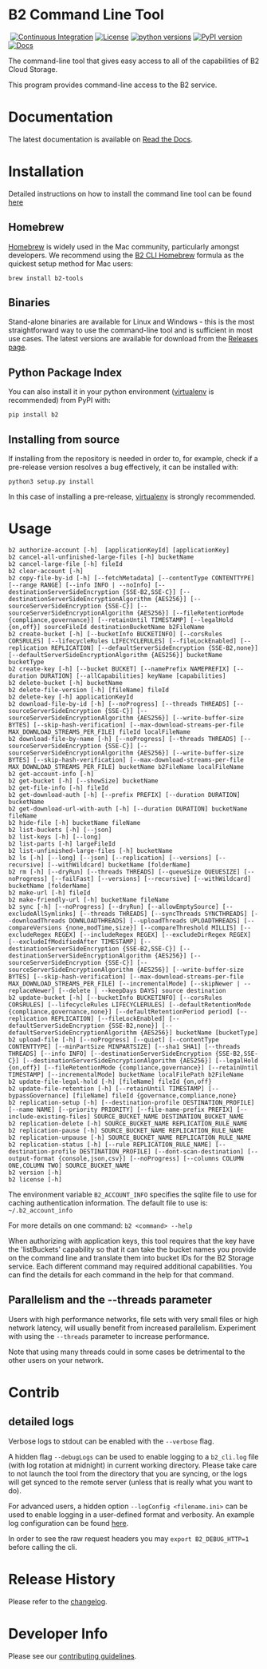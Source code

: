 # B2 Command Line Tool
&nbsp;[![Continuous Integration](https://github.com/Backblaze/B2_Command_Line_Tool/workflows/Continuous%20Integration/badge.svg)](https://github.com/Backblaze/B2_Command_Line_Tool/actions?query=workflow%3A%22Continuous+Integration%22)&nbsp;[![License](https://img.shields.io/pypi/l/b2.svg?label=License)](https://pypi.python.org/pypi/b2)&nbsp;[![python versions](https://img.shields.io/pypi/pyversions/b2.svg?label=python%20versions)](https://pypi.python.org/pypi/b2)&nbsp;[![PyPI version](https://img.shields.io/pypi/v/b2.svg?label=PyPI%20version)](https://pypi.python.org/pypi/b2)&nbsp;[![Docs](https://readthedocs.org/projects/b2-command-line-tool/badge/?version=master)](https://b2-command-line-tool.readthedocs.io/en/master/?badge=master)




The command-line tool that gives easy access to all of the capabilities of B2 Cloud Storage.

This program provides command-line access to the B2 service.

# Documentation

The latest documentation is available on [Read the Docs](https://b2-command-line-tool.readthedocs.io/).

# Installation

Detailed instructions on how to install the command line tool can be found [here](https://www.backblaze.com/b2/docs/quick_command_line.html)

## Homebrew

[Homebrew](https://brew.sh/) is widely used in the Mac community, particularly amongst developers. We recommend using the [B2 CLI Homebrew](https://formulae.brew.sh/formula/b2-tools) formula as the quickest setup method for Mac users:
```
brew install b2-tools
```

## Binaries

Stand-alone binaries are available for Linux and Windows - this is the most straightforward way to use the command-line tool and is sufficient in most use cases. The latest versions are available for download from the [Releases page](https://github.com/Backblaze/B2_Command_Line_Tool/releases).

## Python Package Index

You can also install it in your python environment ([virtualenv](https://pypi.org/project/virtualenv/) is recommended) from PyPI with:

    pip install b2

## Installing from source

If installing from the repository is needed in order to, for example, check if a pre-release version resolves a bug effectively, it can be installed with:

    python3 setup.py install

In this case of installing a pre-release, [virtualenv](https://pypi.org/project/virtualenv/) is strongly recommended.

# Usage

    b2 authorize-account [-h]  [applicationKeyId] [applicationKey]
    b2 cancel-all-unfinished-large-files [-h] bucketName
    b2 cancel-large-file [-h] fileId
    b2 clear-account [-h]
    b2 copy-file-by-id [-h] [--fetchMetadata] [--contentType CONTENTTYPE] [--range RANGE] [--info INFO | --noInfo] [--destinationServerSideEncryption {SSE-B2,SSE-C}] [--destinationServerSideEncryptionAlgorithm {AES256}] [--sourceServerSideEncryption {SSE-C}] [--sourceServerSideEncryptionAlgorithm {AES256}] [--fileRetentionMode {compliance,governance}] [--retainUntil TIMESTAMP] [--legalHold {on,off}] sourceFileId destinationBucketName b2FileName
    b2 create-bucket [-h] [--bucketInfo BUCKETINFO] [--corsRules CORSRULES] [--lifecycleRules LIFECYCLERULES] [--fileLockEnabled] [--replication REPLICATION] [--defaultServerSideEncryption {SSE-B2,none}] [--defaultServerSideEncryptionAlgorithm {AES256}] bucketName bucketType
    b2 create-key [-h] [--bucket BUCKET] [--namePrefix NAMEPREFIX] [--duration DURATION] [--allCapabilities] keyName [capabilities]
    b2 delete-bucket [-h] bucketName
    b2 delete-file-version [-h] [fileName] fileId
    b2 delete-key [-h] applicationKeyId
    b2 download-file-by-id [-h] [--noProgress] [--threads THREADS] [--sourceServerSideEncryption {SSE-C}] [--sourceServerSideEncryptionAlgorithm {AES256}] [--write-buffer-size BYTES] [--skip-hash-verification] [--max-download-streams-per-file MAX_DOWNLOAD_STREAMS_PER_FILE] fileId localFileName
    b2 download-file-by-name [-h] [--noProgress] [--threads THREADS] [--sourceServerSideEncryption {SSE-C}] [--sourceServerSideEncryptionAlgorithm {AES256}] [--write-buffer-size BYTES] [--skip-hash-verification] [--max-download-streams-per-file MAX_DOWNLOAD_STREAMS_PER_FILE] bucketName b2FileName localFileName
    b2 get-account-info [-h]
    b2 get-bucket [-h] [--showSize] bucketName
    b2 get-file-info [-h] fileId
    b2 get-download-auth [-h] [--prefix PREFIX] [--duration DURATION] bucketName
    b2 get-download-url-with-auth [-h] [--duration DURATION] bucketName fileName
    b2 hide-file [-h] bucketName fileName
    b2 list-buckets [-h] [--json]
    b2 list-keys [-h] [--long]
    b2 list-parts [-h] largeFileId
    b2 list-unfinished-large-files [-h] bucketName
    b2 ls [-h] [--long] [--json] [--replication] [--versions] [--recursive] [--withWildcard] bucketName [folderName]
    b2 rm [-h] [--dryRun] [--threads THREADS] [--queueSize QUEUESIZE] [--noProgress] [--failFast] [--versions] [--recursive] [--withWildcard] bucketName [folderName]
    b2 make-url [-h] fileId
    b2 make-friendly-url [-h] bucketName fileName
    b2 sync [-h] [--noProgress] [--dryRun] [--allowEmptySource] [--excludeAllSymlinks] [--threads THREADS] [--syncThreads SYNCTHREADS] [--downloadThreads DOWNLOADTHREADS] [--uploadThreads UPLOADTHREADS] [--compareVersions {none,modTime,size}] [--compareThreshold MILLIS] [--excludeRegex REGEX] [--includeRegex REGEX] [--excludeDirRegex REGEX] [--excludeIfModifiedAfter TIMESTAMP] [--destinationServerSideEncryption {SSE-B2,SSE-C}] [--destinationServerSideEncryptionAlgorithm {AES256}] [--sourceServerSideEncryption {SSE-C}] [--sourceServerSideEncryptionAlgorithm {AES256}] [--write-buffer-size BYTES] [--skip-hash-verification] [--max-download-streams-per-file MAX_DOWNLOAD_STREAMS_PER_FILE] [--incrementalMode] [--skipNewer | --replaceNewer] [--delete | --keepDays DAYS] source destination
    b2 update-bucket [-h] [--bucketInfo BUCKETINFO] [--corsRules CORSRULES] [--lifecycleRules LIFECYCLERULES] [--defaultRetentionMode {compliance,governance,none}] [--defaultRetentionPeriod period] [--replication REPLICATION] [--fileLockEnabled] [--defaultServerSideEncryption {SSE-B2,none}] [--defaultServerSideEncryptionAlgorithm {AES256}] bucketName [bucketType]
    b2 upload-file [-h] [--noProgress] [--quiet] [--contentType CONTENTTYPE] [--minPartSize MINPARTSIZE] [--sha1 SHA1] [--threads THREADS] [--info INFO] [--destinationServerSideEncryption {SSE-B2,SSE-C}] [--destinationServerSideEncryptionAlgorithm {AES256}] [--legalHold {on,off}] [--fileRetentionMode {compliance,governance}] [--retainUntil TIMESTAMP] [--incrementalMode] bucketName localFilePath b2FileName
    b2 update-file-legal-hold [-h] [fileName] fileId {on,off}
    b2 update-file-retention [-h] [--retainUntil TIMESTAMP] [--bypassGovernance] [fileName] fileId {governance,compliance,none}
    b2 replication-setup [-h] [--destination-profile DESTINATION_PROFILE] [--name NAME] [--priority PRIORITY] [--file-name-prefix PREFIX] [--include-existing-files] SOURCE_BUCKET_NAME DESTINATION_BUCKET_NAME
    b2 replication-delete [-h] SOURCE_BUCKET_NAME REPLICATION_RULE_NAME
    b2 replication-pause [-h] SOURCE_BUCKET_NAME REPLICATION_RULE_NAME
    b2 replication-unpause [-h] SOURCE_BUCKET_NAME REPLICATION_RULE_NAME
    b2 replication-status [-h] [--rule REPLICATION_RULE_NAME] [--destination-profile DESTINATION_PROFILE] [--dont-scan-destination] [--output-format {console,json,csv}] [--noProgress] [--columns COLUMN ONE,COLUMN TWO] SOURCE_BUCKET_NAME
    b2 version [-h]
    b2 license [-h]


The environment variable `B2_ACCOUNT_INFO` specifies the sqlite
file to use for caching authentication information.
The default file to use is: `~/.b2_account_info`

For more details on one command: `b2 <command> --help`

When authorizing with application keys, this tool requires that the key
have the 'listBuckets' capability so that it can take the bucket names
you provide on the command line and translate them into bucket IDs for the
B2 Storage service.  Each different command may required additional
capabilities.  You can find the details for each command in the help for
that command.

## Parallelism and the --threads parameter

Users with high performance networks, file sets with very small files or high network latency, will usually benefit from increased parallelism. Experiment with using the `--threads` parameter to increase performance.

Note that using many threads could in some cases be detrimental to the other users on your network.

# Contrib

## detailed logs

Verbose logs to stdout can be enabled with the `--verbose` flag.

A hidden flag `--debugLogs` can be used to enable logging to a `b2_cli.log` file (with log rotation at midnight) in current working directory. Please take care to not launch the tool from the directory that you are syncing, or the logs will get synced to the remote server (unless that is really what you want to do).

For advanced users, a hidden option `--logConfig <filename.ini>` can be used to enable logging in a user-defined format and verbosity. An example log configuration can be found [here](contrib/debug_logs.ini).

In order to see the raw request headers you may `export B2_DEBUG_HTTP=1` before calling the cli.

# Release History

Please refer to the [changelog](CHANGELOG.md).

# Developer Info

Please see our [contributing guidelines](CONTRIBUTING.md).
